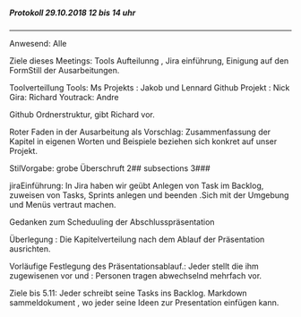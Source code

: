 ##### Protokoll 29.10.2018 12 bis 14 uhr
---
Anwesend: Alle

Ziele dieses Meetings:
Tools Aufteilunng , Jira einführung,
Einigung auf den FormStill der Ausarbeitungen.

Toolverteillung
Tools: Ms Projekts : Jakob und Lennard
Github Projekt : Nick 
Gira: Richard
Youtrack: Andre

Github Ordnerstruktur, gibt Richard vor.

Roter Faden in der Ausarbeitung als Vorschlag:
Zusammenfassung der Kapitel in eigenen Worten und Beispiele beziehen sich konkret auf unser Projekt.

StilVorgabe:
grobe Überschruft 2## subsections 3###

jiraEinführung:
In Jira haben wir geübt
Anlegen von Task im Backlog, zuweisen von Tasks, Sprints anlegen und beenden .Sich mit der Umgebung und Menüs vertraut machen.

Gedanken zum Scheduuling der Abschlusspräsentation

Überlegung : Die Kapitelverteilung nach dem Ablauf der Präsentation ausrichten.

Vorläufige Festlegung des Präsentationsablauf.:
Jeder stellt die ihm zugewisenen vor und : Personen tragen abwechselnd mehrfach vor.

Ziele bis 5.11:
Jeder schreibt seine Tasks ins Backlog.
Markdown sammeldokument , wo jeder seine Ideen zur Presentation einfügen kann.
